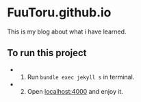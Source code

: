 # FuuToru.github.io

This is my blog about what i have learned.

## To run this project
- 1. Run `bundle exec jekyll s` in terminal.
- 2. Open [localhost:4000](localhost:4000) and enjoy it.